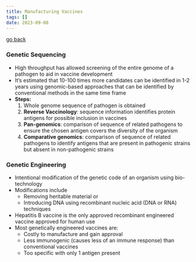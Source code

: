 ```yaml
---
title: Manufacturing Vaccines
tags: []
date: 2023-09-08
---
```

[go back](archive/10Subjects/10Biology.md)

### **Genetic Sequencing**
- High throughput has allowed screening of the entire genome of a pathogen to aid in vaccine development 
- It’s estimated that 10-100 times more candidates can be identified in 1-2 years using genomic-based approaches that can be identified by conventional methods in the same time frame
- **Steps:**
	1. Whole genome sequence of pathogen is obtained
	2. **Reverse Vaccinology**: sequence information identifies protein antigens for possible inclusion in vaccines
	3. **Pan-genomics**: comparison of sequence of related pathogens to ensure the chosen antigen covers the diversity of the organism
	4. **Comparative genomics**: comparison of sequence of related pathogens to identify antigens that are present in pathogenic strains but absent in non-pathogenic strains 

### **Genetic Engineering**
- Intentional modification of the genetic code of an organism using bio-technology
- Modifications include
	- Removing heritable material or
	- Introducing DNA using recombinant nucleic acid (DNA or RNA) techniques
- Hepatitis B vaccine is the only approved recombinant engineered vaccine approved for human use
- Most genetically engineered vaccines are:
	- Costly to manufacture and gain approval
	- Less immunogenic (causes less of an immune response) than conventional vaccines
	- Too specific with only 1 antigen present
